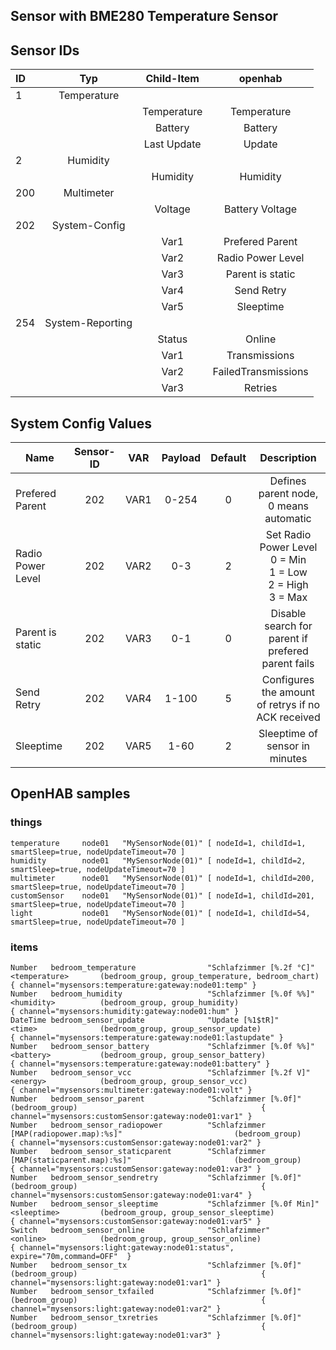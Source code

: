 ## Sensor with BME280 Temperature Sensor

## Sensor IDs
| ID | Typ | Child-Item | openhab |
|:--- |:-------:|:--------:|:--------:|
| 1  | Temperature | | |
|    |             |Temperature| Temperature|
|    |             |Battery| Battery|
|    |             |Last Update| Update|
| 2  | Humidity | | |
|    |             |Humidity| Humidity|
|200 | Multimeter |
|    |             |Voltage| Battery Voltage|
|202 | System-Config | | |
|    |             |Var1| Prefered Parent|
|    |             |Var2| Radio Power Level|
|    |             |Var3| Parent is static |
|    |             |Var4| Send Retry |
|    |             |Var5| Sleeptime|
|254 | System-Reporting | | |
|    |             |Status| Online|
|    |             |Var1| Transmissions |
|    |             |Var2| FailedTransmissions|
|    |             |Var3| Retries |


## System Config Values

| Name       | Sensor-ID          | VAR | Payload  |  Default | Description |
| ------------- |:-------------:|:----:|:-----:|:-----:| :-----:|
| Prefered Parent     | 202 | VAR1 | 0-254 | 0 | Defines parent node, 0 means automatic |
| Radio Power Level | 202 | VAR2 | 0-3| 2 | Set Radio Power Level<br/>0 = Min<br/>1 = Low<br/>2 = High<br/>3 = Max |
| Parent is static | 202 | VAR3 | 0-1 | 0 | Disable search for parent if prefered parent fails |
| Send Retry | 202 | VAR4 | 1-100 | 5 | Configures the amount of retrys if no ACK received |
| Sleeptime | 202 | VAR5 | 1-60 | 2 | Sleeptime of sensor in minutes |

## OpenHAB samples

### things
    temperature     node01   "MySensorNode(01)"	[ nodeId=1, childId=1, smartSleep=true, nodeUpdateTimeout=70 ]
    humidity        node01   "MySensorNode(01)"	[ nodeId=1, childId=2, smartSleep=true, nodeUpdateTimeout=70 ]
    multimeter      node01   "MySensorNode(01)"	[ nodeId=1, childId=200, smartSleep=true, nodeUpdateTimeout=70 ]
    customSensor    node01   "MySensorNode(01)"	[ nodeId=1, childId=201, smartSleep=true, nodeUpdateTimeout=70 ]
    light           node01   "MySensorNode(01)"	[ nodeId=1, childId=54, smartSleep=true, nodeUpdateTimeout=70 ]


### items
    Number	 bedroom_temperature				"Schlafzimmer [%.2f °C]"					<temperature>		(bedroom_group, group_temperature, bedroom_chart)       { channel="mysensors:temperature:gateway:node01:temp" }
    Number	 bedroom_humidity					"Schlafzimmer [%.0f %%]"					<humidity>			(bedroom_group, group_humidity)                         { channel="mysensors:humidity:gateway:node01:hum" }
    DateTime bedroom_sensor_update				"Update [%1$tR]"							<time>				(bedroom_group, group_sensor_update)					{ channel="mysensors:temperature:gateway:node01:lastupdate" }
    Number	 bedroom_sensor_battery				"Schlafzimmer [%.0f %%]"					<battery>			(bedroom_group, group_sensor_battery)                   { channel="mysensors:temperature:gateway:node01:battery" }
    Number	 bedroom_sensor_vcc					"Schlafzimmer [%.2f V]"						<energy>			(bedroom_group, group_sensor_vcc)      					{ channel="mysensors:multimeter:gateway:node01:volt" }
    Number	 bedroom_sensor_parent				"Schlafzimmer [%.0f]"											(bedroom_group)											{ channel="mysensors:customSensor:gateway:node01:var1" }
    Number	 bedroom_sensor_radiopower			"Schlafzimmer [MAP(radiopower.map):%s]"							(bedroom_group)											{ channel="mysensors:customSensor:gateway:node01:var2" }
    Number	 bedroom_sensor_staticparent		"Schlafzimmer [MAP(staticparent.map):%s]"						(bedroom_group)											{ channel="mysensors:customSensor:gateway:node01:var3" }
    Number	 bedroom_sensor_sendretry			"Schlafzimmer [%.0f]"											(bedroom_group)											{ channel="mysensors:customSensor:gateway:node01:var4" }
    Number   bedroom_sensor_sleeptime        	"Schlafzimmer [%.0f Min]"             		<sleeptime>         (bedroom_group, group_sensor_sleeptime)					{ channel="mysensors:customSensor:gateway:node01:var5" }
    Switch   bedroom_sensor_online           	"Schlafzimmer"                        		<online>          	(bedroom_group, group_sensor_online)					{ channel="mysensors:light:gateway:node01:status", expire="70m,command=OFF"  }
    Number	 bedroom_sensor_tx					"Schlafzimmer [%.0f]"											(bedroom_group)											{ channel="mysensors:light:gateway:node01:var1" }
    Number	 bedroom_sensor_txfailed			"Schlafzimmer [%.0f]"											(bedroom_group)											{ channel="mysensors:light:gateway:node01:var2" }
    Number	 bedroom_sensor_txretries			"Schlafzimmer [%.0f]"											(bedroom_group)											{ channel="mysensors:light:gateway:node01:var3" }
